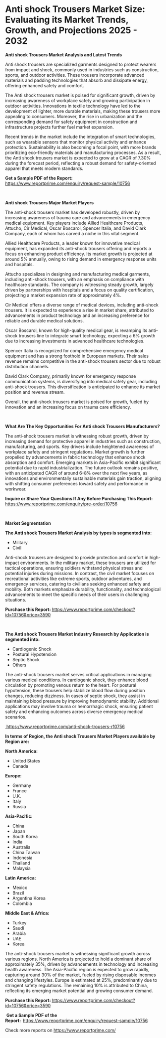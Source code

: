 <p><h1>Anti shock Trousers Market Size: Evaluating its Market Trends, Growth, and Projections 2025 - 2032</h1></p><p><strong>Anti shock Trousers Market Analysis and Latest Trends</strong></p>
<p><p>Anti shock trousers are specialized garments designed to protect wearers from impact and shock, commonly used in industries such as construction, sports, and outdoor activities. These trousers incorporate advanced materials and padding technologies that absorb and dissipate energy, offering enhanced safety and comfort.</p><p>The Anti shock trousers market is poised for significant growth, driven by increasing awareness of workplace safety and growing participation in outdoor activities. Innovations in textile technology have led to the development of lighter, more durable materials, making these trousers more appealing to consumers. Moreover, the rise in urbanization and the corresponding demand for safety equipment in construction and infrastructure projects further fuel market expansion.</p><p>Recent trends in the market include the integration of smart technologies, such as wearable sensors that monitor physical activity and enhance protection. Sustainability is also becoming a focal point, with more brands prioritizing eco-friendly materials and manufacturing processes. As a result, the Anti shock trousers market is expected to grow at a CAGR of 7.30% during the forecast period, reflecting a robust demand for safety-oriented apparel that meets modern standards.</p></p>
<p><strong>Get a Sample PDF of the Report:&nbsp;</strong> <a href="https://www.reportprime.com/enquiry/request-sample/10756?utm_campaign=2883&utm_medium=2&utm_source=Github&utm_content=ia&utm_term=20032025&utm_id=anti-shock-trousers">https://www.reportprime.com/enquiry/request-sample/10756</a></p>
<p>&nbsp;</p>
<p><strong>Anti shock Trousers Major Market Players</strong></p>
<p><p>The anti-shock trousers market has developed robustly, driven by increasing awareness of trauma care and advancements in emergency medical equipment. Key players include Allied Healthcare Products, Attucho, Cir Medical, Oscar Boscarol, Spencer Italia, and David Clark Company, each of whom has carved a niche in this vital segment.</p><p>Allied Healthcare Products, a leader known for innovative medical equipment, has expanded its anti-shock trousers offering and reports a focus on enhancing product efficiency. Its market growth is projected at around 5% annually, owing to rising demand in emergency response units and hospitals.</p><p>Attucho specializes in designing and manufacturing medical garments, including anti-shock trousers, with an emphasis on compliance with healthcare standards. The company is witnessing steady growth, largely driven by partnerships with hospitals and a focus on quality certification, projecting a market expansion rate of approximately 4%.</p><p>Cir Medical offers a diverse range of medical devices, including anti-shock trousers. It is expected to experience a rise in market share, attributed to advancements in product technology and an increasing preference for reliable and durable medical solutions.</p><p>Oscar Boscarol, known for high-quality medical gear, is revamping its anti-shock trousers line to integrate smart technology, expecting a 6% growth due to increasing investments in advanced healthcare technologies.</p><p>Spencer Italia is recognized for comprehensive emergency medical equipment and has a strong foothold in European markets. Their sales revenue remains competitive in the anti-shock trousers sector due to robust distribution channels.</p><p>David Clark Company, primarily known for emergency response communication systems, is diversifying into medical safety gear, including anti-shock trousers. This diversification is anticipated to enhance its market position and revenue stream.</p><p>Overall, the anti-shock trousers market is poised for growth, fueled by innovation and an increasing focus on trauma care efficiency.</p></p>
<p>&nbsp;</p>
<p><strong>What Are The Key Opportunities For Anti shock Trousers Manufacturers?</strong></p>
<p><p>The anti-shock trousers market is witnessing robust growth, driven by increasing demand for protective apparel in industries such as construction, manufacturing, and sports. Key drivers include heightened awareness of workplace safety and stringent regulations. Market growth is further propelled by advancements in fabric technology that enhance shock absorption and comfort. Emerging markets in Asia-Pacific exhibit significant potential due to rapid industrialization. The future outlook remains positive, with an anticipated CAGR of around 6-8% over the next five years, as innovations and environmentally sustainable materials gain traction, aligning with shifting consumer preferences toward safety and performance in workwear.</p></p>
<p><strong>Inquire or Share Your Questions If Any Before Purchasing This Report:</strong> <a href="https://www.reportprime.com/enquiry/pre-order/10756?utm_campaign=2883&utm_medium=2&utm_source=Github&utm_content=ia&utm_term=20032025&utm_id=anti-shock-trousers">https://www.reportprime.com/enquiry/pre-order/10756</a></p>
<p>&nbsp;</p>
<p><strong>Market Segmentation</strong></p>
<p><strong>The Anti shock Trousers Market Analysis by types is segmented into:</strong></p>
<p><ul><li>Military</li><li>Civil</li></ul></p>
<p><p>Anti-shock trousers are designed to provide protection and comfort in high-impact environments. In the military market, these trousers are utilized for tactical operations, ensuring soldiers withstand physical stress and potential injuries during missions. In contrast, the civil market focuses on recreational activities like extreme sports, outdoor adventures, and emergency services, catering to civilians seeking enhanced safety and mobility. Both markets emphasize durability, functionality, and technological advancements to meet the specific needs of their users in challenging situations.</p></p>
<p><strong>Purchase this Report:&nbsp;</strong><a href="https://www.reportprime.com/checkout?id=10756&price=3590&utm_campaign=2883&utm_medium=2&utm_source=Github&utm_content=ia&utm_term=20032025&utm_id=anti-shock-trousers">https://www.reportprime.com/checkout?id=10756&price=3590</a></p>
<p>&nbsp;</p>
<p><strong>The Anti shock Trousers Market Industry Research by Application is segmented into:</strong></p>
<p><ul><li>Cardiogenic Shock</li><li>Postural Hypotension</li><li>Septic Shock</li><li>Others</li></ul></p>
<p><p>The anti-shock trousers market serves critical applications in managing various medical conditions. In cardiogenic shock, they enhance blood circulation by promoting venous return to the heart. For postural hypotension, these trousers help stabilize blood flow during position changes, reducing dizziness. In cases of septic shock, they assist in maintaining blood pressure by improving hemodynamic stability. Additional applications may involve trauma or hemorrhagic shock, ensuring patient safety and enhancing outcomes across diverse emergency medical scenarios.</p></p>
<p><a href="https://www.reportprime.com/anti-shock-trousers-r10756?utm_campaign=2883&utm_medium=2&utm_source=Github&utm_content=ia&utm_term=20032025&utm_id=anti-shock-trousers">&nbsp;https://www.reportprime.com/anti-shock-trousers-r10756</a></p>
<p><strong>In terms of Region, the Anti shock Trousers Market Players available by Region are:</strong></p>
<p>
    <p> <strong> North America: </strong>
        <ul>
            <li>United States</li>
            <li>Canada</li>
        </ul>
        </p> 
    <p> <strong> Europe: </strong>
        <ul>
            <li>Germany</li>
            <li>France</li>
            <li>U.K.</li>
            <li>Italy</li>
            <li>Russia</li>
        </ul>
        </p> 
    <p> <strong> Asia-Pacific: </strong>
        <ul>
            <li>China</li>
            <li>Japan</li>
            <li>South Korea</li>
            <li>India</li>
            <li>Australia</li>
            <li>China Taiwan</li>
            <li>Indonesia</li>
            <li>Thailand</li>
            <li>Malaysia</li>
        </ul>
        </p> 
    <p> <strong> Latin America: </strong>
        <ul>
            <li>Mexico</li>
            <li>Brazil</li>
            <li>Argentina Korea</li>
            <li>Colombia</li>
        </ul>
        </p> 
    <p> <strong> Middle East & Africa: </strong>
        <ul>
            <li>Turkey</li>
            <li>Saudi</li>
            <li>Arabia</li>
            <li>UAE</li>
            <li>Korea</li>
        </ul>
    </p>
    </p>
<p><p>The anti-shock trousers market is witnessing significant growth across various regions. North America is projected to hold a dominant share of approximately 35%, driven by advancements in technology and increasing health awareness. The Asia-Pacific region is expected to grow rapidly, capturing around 30% of the market, fueled by rising disposable incomes and changing lifestyles. Europe is estimated at 25%, predominantly due to stringent safety regulations. The remaining 10% is attributed to China, reflecting its emerging market potential and growing consumer demand.</p></p>
<p><strong>Purchase this Report: </strong><a href="https://www.reportprime.com/checkout?id=10756&price=3590&utm_campaign=2883&utm_medium=2&utm_source=Github&utm_content=ia&utm_term=20032025&utm_id=anti-shock-trousers">https://www.reportprime.com/checkout?id=10756&price=3590</a></p>
<p>&nbsp;<strong>Get a Sample PDF of the Report:&nbsp;&nbsp;</strong><a href="https://www.reportprime.com/enquiry/request-sample/10756?utm_campaign=2883&utm_medium=2&utm_source=Github&utm_content=ia&utm_term=20032025&utm_id=anti-shock-trousers">https://www.reportprime.com/enquiry/request-sample/10756</a></p>
<p><strong></strong></p>
<p>Check more reports on <a href="https://www.reportprime.com/?utm_campaign=2883&utm_medium=2&utm_source=Github&utm_content=ia&utm_term=20032025&utm_id=anti-shock-trousers">https://www.reportprime.com/</a></p>